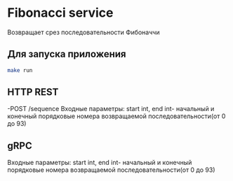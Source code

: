 # Fibonacci service

Возвращает срез последовательности Фибоначчи 

## Для запуска приложения


```bash
make run
```

## HTTP REST

-POST /sequence
Входные параметры: start int, end int- начальный и конечный порядковые номера возвращаемой последовательности(от 0 до 93)

## gRPC

Входные параметры: start int, end int- начальный и конечный порядковые номера возвращаемой последовательности(от 0 до 93)
